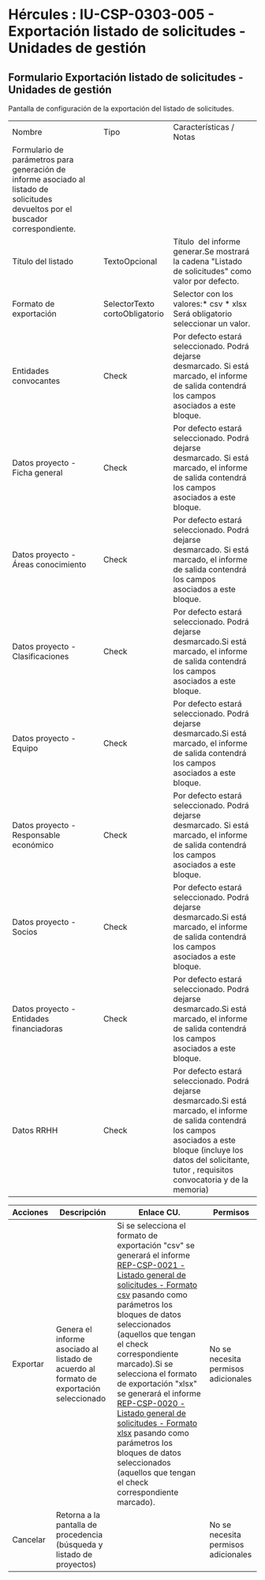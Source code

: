 # Hércules : IU\-CSP\-0303\-005 \- Exportación listado de solicitudes \- Unidades de gestión



## Formulario Exportación listado de solicitudes \- Unidades de gestión

Pantalla de configuración de la exportación del listado de solicitudes.



|  | | | |
| --- | --- | --- | --- |
| Nombre | | Tipo | Características / Notas |
| Formulario de parámetros para generación de informe asociado al listado de solicitudes devueltos por el buscador correspondiente. | | | |
| Título del listado | | TextoOpcional | Título  del informe generar.Se mostrará la cadena "Listado de solicitudes" como valor por defecto. |
| Formato de exportación | | SelectorTexto cortoObligatorio | Selector con los valores:* csv * xlsx  Será obligatorio seleccionar un valor. |
| Entidades convocantes | | Check | Por defecto estará seleccionado. Podrá dejarse desmarcado. Si está marcado, el informe de salida contendrá los campos asociados a este bloque. |
| Datos proyecto \- Ficha general | | Check | Por defecto estará seleccionado. Podrá dejarse desmarcado. Si está marcado, el informe de salida contendrá los campos asociados a este bloque. |
| Datos proyecto \- Áreas conocimiento | | Check | Por defecto estará seleccionado. Podrá dejarse desmarcado. Si está marcado, el informe de salida contendrá los campos asociados a este bloque. |
| Datos proyecto \- Clasificaciones | | Check | Por defecto estará seleccionado. Podrá dejarse desmarcado.Si está marcado, el informe de salida contendrá los campos asociados a este bloque. |
| Datos proyecto \- Equipo | | Check | Por defecto estará seleccionado. Podrá dejarse desmarcado.Si está marcado, el informe de salida contendrá los campos asociados a este bloque. |
| Datos proyecto \- Responsable económico | | Check | Por defecto estará seleccionado. Podrá dejarse desmarcado. Si está marcado, el informe de salida contendrá los campos asociados a este bloque. |
| Datos proyecto \- Socios | | Check | Por defecto estará seleccionado. Podrá dejarse desmarcado.Si está marcado, el informe de salida contendrá los campos asociados a este bloque. |
| Datos proyecto \- Entidades financiadoras | | Check | Por defecto estará seleccionado. Podrá dejarse desmarcado.Si está marcado, el informe de salida contendrá los campos asociados a este bloque. |
| Datos RRHH | | Check | Por defecto estará seleccionado. Podrá dejarse desmarcado.Si está marcado, el informe de salida contendrá los campos asociados a este bloque (incluye los datos del solicitante, tutor , requisitos convocatoria y de la memoria) |



| Acciones | Descripción | Enlace CU. | Permisos |
| --- | --- | --- | --- |
| Exportar | Genera el informe asociado al listado de acuerdo al formato de exportación seleccionado | Si se selecciona el formato de exportación "csv" se generará el informe [REP\-CSP\-0021 \- Listado general de solicitudes \- Formato csv](/hercules/sgi-sistema-de-gestion-de-investigacion/requisitos-y-analisis-funcional/analisis-funcional-sgi-hercules/gen-aspectos-generales/int-requisitos-de-integracion/req-int-0150-sgrep-integracion-con-sistema-de-generacion-de-reportes/csp-informes-predefinidos/rep-csp-0021-listado-general-de-solicitudes-formato-csv.md "/hercules/sgi-sistema-de-gestion-de-investigacion/requisitos-y-analisis-funcional/analisis-funcional-sgi-hercules/gen-aspectos-generales/int-requisitos-de-integracion/req-int-0150-sgrep-integracion-con-sistema-de-generacion-de-reportes/csp-informes-predefinidos/rep-csp-0021-listado-general-de-solicitudes-formato-csv.md") pasando como parámetros los bloques de datos seleccionados (aquellos que tengan el check correspondiente marcado).Si se selecciona el formato de exportación "xlsx" se generará el informe [REP\-CSP\-0020 \- Listado general de solicitudes \- Formato xlsx](/hercules/sgi-sistema-de-gestion-de-investigacion/requisitos-y-analisis-funcional/analisis-funcional-sgi-hercules/gen-aspectos-generales/int-requisitos-de-integracion/req-int-0150-sgrep-integracion-con-sistema-de-generacion-de-reportes/csp-informes-predefinidos/rep-csp-0020-listado-general-de-solicitudes-formato-xlsx.md "/hercules/sgi-sistema-de-gestion-de-investigacion/requisitos-y-analisis-funcional/analisis-funcional-sgi-hercules/gen-aspectos-generales/int-requisitos-de-integracion/req-int-0150-sgrep-integracion-con-sistema-de-generacion-de-reportes/csp-informes-predefinidos/rep-csp-0020-listado-general-de-solicitudes-formato-xlsx.md") pasando como parámetros los bloques de datos seleccionados (aquellos que tengan el check correspondiente marcado). | No se necesita permisos adicionales |
| Cancelar | Retorna a la pantalla de procedencia (búsqueda y listado de proyectos) |  | No se necesita permisos adicionales |




